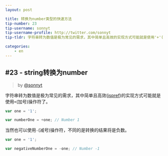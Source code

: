 ```yaml
---
layout: post

title: 转换为number类型的快速方法
tip-number: 23
tip-username: sonnyt
tip-username-profile: http://twitter.com/sonnyt
tip-tldr: 字符串转为数值是极为常见的需求，其中简单且高效的实现方式可能就是使用'+'(加号)操作符了。

categories:
    - en
---
```


## #23 - string转换为number

> by [@sonnyt](https://twitter.com/sonnyt)


字符串转为数值是极为常见的需求，其中简单且高效([jspref](https://jsperf.com/number-vs-parseint-vs-plus/29))的实现方式可能就是使用`+`(加号)操作符了。

```javascript
var one = '1';

var numberOne = +one; // Number 1
```

当然也可以使用`-`(减号)操作符，不同的是转换的结果将是负数。

```javascript
var one = '1';

var negativeNumberOne = -one; // Number -1
```